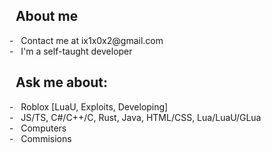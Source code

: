 <h2>&nbsp; About me</h2>
- &nbsp; Contact me at ix1x0x2@gmail.com<br/>
- &nbsp; I'm a self-taught developer<br/>

<h2>&nbsp; Ask me about: </h2>
- &nbsp; Roblox [LuaU, Exploits, Developing]<br/>
- &nbsp; JS/TS, C#/C++/C, Rust, Java, HTML/CSS, Lua/LuaU/GLua<br/>
- &nbsp; Computers<br/>
- &nbsp; Commisions<br/>
